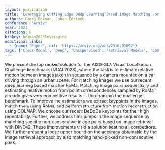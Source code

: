```yaml
---
layout: publication
title: 'Leveraging Cutting Edge Deep Learning Based Image Matching For Reconstructing A Large Scene From Sparse Images'
authors: Georg Bökman, Johan Edstedt
conference: "Arxiv"
year: 2023
citations: 0
bibkey: bökman2023leveraging
additional_links:
  - {name: "Paper", url: 'https://arxiv.org/abs/2310.01092'}
tags: ['Cross-Modal', 'Deep', 'Unsupervised', 'Retrieval Models', 'Conferences', 'Applications']
---
```

We present the top ranked solution for the AISG-SLA Visual Localisation
Challenge benchmark (IJCAI 2023), where the task is to estimate relative motion
between images taken in sequence by a camera mounted on a car driving through
an urban scene.
  For matching images we use our recent deep learning based matcher RoMa.
Matching image pairs sequentially and estimating relative motion from point
correspondences sampled by RoMa already gives very competitive results -- third
rank on the challenge benchmark.
  To improve the estimations we extract keypoints in the images, match them
using RoMa, and perform structure from motion reconstruction using COLMAP. We
choose our recent DeDoDe keypoints for their high repeatability. Further, we
address time jumps in the image sequence by matching specific non-consecutive
image pairs based on image retrieval with DINOv2. These improvements yield a
solution beating all competitors.
  We further present a loose upper bound on the accuracy obtainable by the
image retrieval approach by also matching hand-picked non-consecutive pairs.
